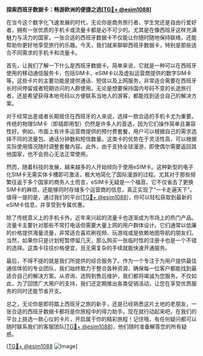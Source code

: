 **探索西班牙数据卡：畅游欧洲的便捷之选[[TG💪+ @esim1088](https://t.me/s/esim1088)]**

在当今这个数字化飞速发展的时代，无论你是商务旅行者、学生党还是自由行爱好者，拥有一张优质的手机卡或流量卡都是必不可少的。尤其是在像西班牙这样充满魅力与活力的国家，一张合适的西班牙数据卡不仅能让你随时随地保持联络，还能帮助你更好地享受旅行的乐趣。今天，我们就来聊聊西班牙数据卡，特别是那些适合不同需求的手机卡和流量卡。

首先，让我们了解一下什么是西班牙数据卡。简单来说，它就是一种可以在西班牙使用的移动通信服务卡，包括SIM卡、eSIM卡以及虚拟运营商提供的数字SIM卡等。这些卡片的主要功能是提供通话、短信以及上网服务，非常适合需要在西班牙长时间停留或者短期访问的人群使用。无论是想要保持国内号码不变的长途旅行者，还是希望获得本地号码以方便联系当地人的游客，都能找到适合自己的解决方案。

对于经常出差或者长期居住在西班牙的人来说，选择一款合适的手机卡尤为重要。传统的物理SIM卡（即插即用型）仍然是许多人的首选，因为它们操作简单且兼容性好。例如，市面上有许多运营商提供的预付费套餐，用户可以根据自己的需求选择不同的流量包、通话分钟数和短信数量。这类卡的优势在于灵活性高，可以根据实际使用情况随时调整套餐内容。此外，由于支持全球漫游，即使偶尔需要返回其他国家，也不会担心无法正常使用。

然而，随着科技的发展，越来越多的人开始倾向于使用eSIM卡。这种新型的电子化SIM卡无需实体卡槽即可激活，极大地简化了国际漫游的过程。尤其对于那些频繁往返于多个国家的商务人士而言，eSIM卡无疑是一个福音。它不仅省去了更换SIM卡的麻烦，还能够同时存储多个运营商的信息，真正实现了“一卡走遍天下”。值得一提的是，通过我们的平台[[TG💪+ @esim1088](https://t.me/s/esim1088)]，你可以轻松获取到最新的eSIM卡信息，并享受到专属优惠。

除了传统意义上的手机卡外，近年来兴起的流量卡也逐渐成为市场上的热门产品。流量卡主要针对那些不常打电话但需要大量上网的用户群体设计。它们通常以低廉的价格提供海量流量，非常适合喜欢刷视频、玩游戏或是依赖地图导航的朋友们。当然，如果你只是计划短暂停留几天，那么购买一张临时性的注册卡也是一个不错的选择。这类卡往往价格便宜，且无需复杂的手续就能快速开通服务。

最后，不得不提的就是我们所提供的综合服务了。作为一个专注于为用户提供最佳通信体验的专业团队，我们始终致力于整合各种资源，确保每一位客户都能找到最适合自己的解决方案。从咨询、选购到售后维护，我们都将竭诚为您服务。不仅如此，为了回馈广大用户的支持，我们还定期推出各类促销活动，让您在享受优质服务的同时还能节省开支。

总之，无论你是即将踏上西班牙之旅的新手，还是已经熟悉这片土地的老朋友，一张合适的西班牙数据卡都将是你旅程中的得力助手。现在就行动起来吧，在我们的平台上挑选一款心仪的卡片，开启属于你的精彩旅程！记住哦，有任何疑问都可以随时联系我们的客服团队[[TG💪+ @esim1088](https://t.me/s/esim1088)]，他们随时准备解答您的所有疑惑。

[[TG💪+ @esim1088](https://t.me/s/esim1088) ![Image](https://i.postimg.cc/4NQfJmqS/Snipaste-2025-05-13-00-14-12.png)]